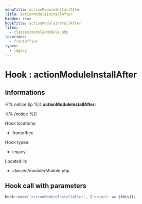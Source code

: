 ```yaml
---
menuTitle: actionModuleInstallAfter
Title: actionModuleInstallAfter
hidden: true
hookTitle: actionModuleInstallAfter
files:
  - classes/module/Module.php
locations:
  - frontoffice
types:
  - legacy
---
```


# Hook : actionModuleInstallAfter

## Informations

{{% notice tip %}}
**actionModuleInstallAfter:** 


{{% /notice %}}

Hook locations: 
  - frontoffice

Hook types: 
  - legacy

Located in: 
  - classes/module/Module.php

## Hook call with parameters

```php
Hook::exec('actionModuleInstallAfter', ['object' => $this]);
```